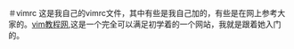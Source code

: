 ＃vimrc
这是我自己的vimrc文件，其中有些是我自己加的，有些是在网上参考大家的。[vim教程网](https://vimjc.com/),这是一个完全可以满足初学着的一个网站，我就是跟着她入门的。
